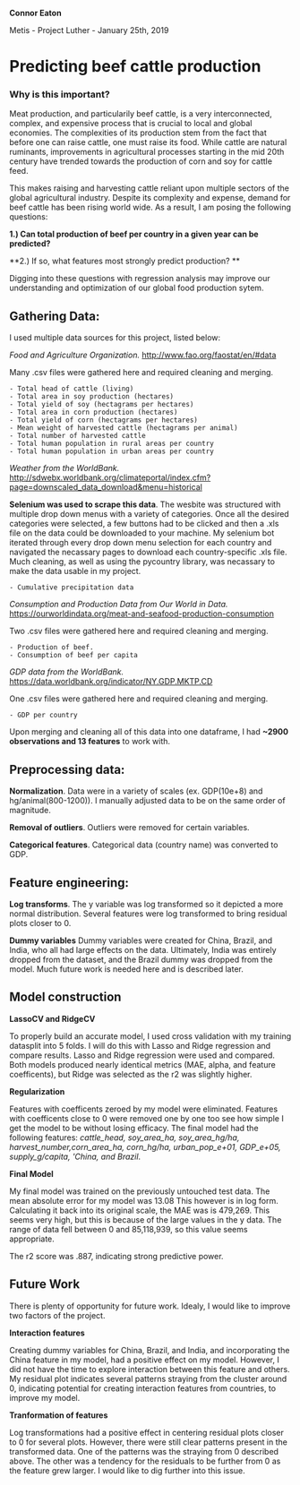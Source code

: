**Connor Eaton**

Metis - Project Luther - January 25th, 2019



# Predicting beef cattle production

### Why is this important?
Meat production, and particularily beef cattle, is a very interconnected, complex, and expensive process that is crucial to local and global economies. The complexities of its production stem from the fact that before one can raise cattle, one must raise its food. While cattle are natural ruminants, improvements in agricultural processes starting in the mid 20th century have trended towards the production of corn and soy for cattle feed. 

This makes raising and harvesting cattle reliant upon multiple sectors of the global agricultural industry. Despite its complexity and expense, demand for beef cattle has been rising world wide. As a result, I am posing the following questions:

**1.) Can total production of beef per country in a given year can be predicted?**

**2.) If so, what features most strongly predict production? **

Digging into these questions with regression analysis may improve our understanding and optimization of our global food production sytem.

## Gathering Data:

I used multiple data sources for this project, listed below:

*Food and Agriculture Organization.* 
http://www.fao.org/faostat/en/#data

Many .csv files were gathered here and required cleaning and merging. 

    - Total head of cattle (living)
    - Total area in soy production (hectares)
    - Total yield of soy (hectagrams per hectares)
    - Total area in corn production (hectares)
    - Total yield of corn (hectagrams per hectares)
    - Mean weight of harvested cattle (hectagrams per animal)
    - Total number of harvested cattle
    - Total human population in rural areas per country
    - Total human population in urban areas per country

*Weather from the WorldBank.*
http://sdwebx.worldbank.org/climateportal/index.cfm?page=downscaled_data_download&menu=historical

**Selenium was used to scrape this data**. The wesbite was structured with multiple drop down menus with a variety of categories. Once all the desired categories were selected, a few buttons had to be clicked and then a .xls file on the data could be downloaded to your machine. My selenium bot iterated through every drop down menu selection for each country and navigated the necassary pages to download each country-specific .xls file. Much cleaning, as well as using the pycountry library, was necassary to make the data usable in my project.

    - Cumulative precipitation data
    
*Consumption and Production Data from Our World in Data.*
https://ourworldindata.org/meat-and-seafood-production-consumption

Two .csv files were gathered here and required cleaning and merging. 

    - Production of beef.
    - Consumption of beef per capita
    
*GDP data from the WorldBank.*
https://data.worldbank.org/indicator/NY.GDP.MKTP.CD

One .csv files were gathered here and required cleaning and merging. 

    - GDP per country 
    
Upon merging and cleaning all of this data into one dataframe, I had **~2900 observations and 13 features** to work with.

## Preprocessing data:

**Normalization**. Data were in a variety of scales (ex. GDP(10e+8) and hg/animal(800-1200)). I manually adjusted data to be on the same order of magnitude. 

**Removal of outliers**. Outliers were removed for certain variables.

**Categorical features**. Categorical data (country name) was converted to GDP. 

## Feature engineering:

**Log transforms**. The y variable was log transformed so it depicted a more normal distribution. Several features were log transformed to bring residual plots closer to 0.

**Dummy variables** Dummy variables were created for China, Brazil, and India, who all had large effects on the data. Ultimately, India was entirely dropped from the dataset, and the Brazil dummy was dropped from the model. Much future work is needed here and is described later.

## Model construction

**LassoCV and RidgeCV**

To properly build an accurate model, I used cross validation with my training datasplit into 5 folds. I will do this with Lasso and Ridge regression and compare results. Lasso and Ridge regression were used and compared. Both models produced nearly identical metrics (MAE, alpha, and feature coefficents), but Ridge was selected as the r2 was slightly higher.

**Regularization**

Features with coefficents zeroed by my model were eliminated. Features with coefficents close to 0 were removed one by one too see how simple I get the model to be without losing efficacy. The final model had the following features: *cattle_head, soy_area_ha, soy_area_hg/ha, harvest_number,corn_area_ha, corn_hg/ha, urban_pop_e+01, GDP_e+05, supply_g/capita, 'China, and Brazil*.

**Final Model**

My final model was trained on the previously untouched test data. The mean absolute error for my model was 13.08  This however is in log form. Calculating it back into its original scale, the MAE was is 479,269. This seems very high, but this is because of the large values in the y data. The range of data fell between 0 and 85,118,939, so this value seems appropriate.

The r2 score was .887, indicating strong predictive power.

## Future Work

There is plenty of opportunity for future work. Idealy, I would like to improve two factors of the project.

**Interaction features**

Creating dummy variables for China, Brazil, and India, and incorporating the China feature in my model, had a positive effect on my model. However, I did not have the time to explore interaction between this feature and others. My residual plot indicates several patterns straying from the cluster around 0, indicating potential for creating interaction features from countries, to improve my model.

**Tranformation of features**

Log transformations had a positive effect in centering residual plots closer to 0 for several plots. However, there were still clear patterns present in the transformed data. One of the patterns was the straying from 0 described above. The other was a tendency for the residuals to be further from 0 as the feature grew larger. I would like to dig further into this issue.
